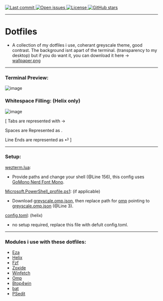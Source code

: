 <p>
  <a href="https://github.com/nodev7/nodevs-dotfiles/commits/main">
    <img src="https://img.shields.io/github/last-commit/nodev7/nodevs-dotfiles" alt="Last commit" />
  </a>
  <a href="https://github.com/nodev7/nodevs-dotfiles/issues">
    <img src="https://img.shields.io/github/issues/nodev7/nodevs-dotfiles" alt="Open issues" />
  </a>
  <a href="https://github.com/nodev7/nodevs-dotfiles/blob/main/LICENSE">
    <img src="https://img.shields.io/github/license/nodev7/nodevs-dotfiles" alt="License" />
  </a>
  <a href="https://github.com/nodev7/nodevs-dotfiles/stargazers">
    <img src="https://img.shields.io/github/stars/nodev7/nodevs-dotfiles?style=social" alt="GitHub stars" />
  </a>
</p>

---

# Dotfiles
- A collection of my dotfiles i use, coherant greyscale theme, good contrast.
  The background isnt apart of the terminal. (transparency to my desktop) but if you do want it, you can download it here → [wallpaper.png](./Screenshots/SMwallpaper.png)

---

### Terminal Preview:

![image](https://github.com/user-attachments/assets/8b647658-b3df-4519-b50f-b4af340e54d8)

### Whitespace Filling: (Helix only)

![image](https://github.com/user-attachments/assets/29e469c5-6318-4949-9d79-7f1fb36ac7fc)

[ Tabs are represented with →

Spaces are Represented as .

Line Ends are represented as ⏎ ]

---

### Setup:
[wezterm.lua](./wezterm.lua):
- Provide paths and change your shell (@Line 156), this config uses [GoMono Nerd Font Mono](https://www.nerdfonts.com/font-downloads).

[Microsoft.PowerShell_profile.ps1](./Microsoft.PowerShell_profile.ps1): (if applicable)
- Download [greyscale.omp.json](./greyscale.omp.json), then replace path for [omp](https://ohmyposh.dev) pointing to [greyscale.omp.json](./greyscale.omp.json) (@Line 3). 

[config.toml](./config.toml): (helix)
- no setup required, replace this file with defult config.toml.

---

### Modules i use with these dotfiles:

- [Eza](github.com/search?q=eza&type=repositories)
- [Helix](https://docs.helix-editor.com/install.html)
- [Fzf](https://github.com/junegunn/fzf)
- [Zoxide](https://github.com/ajeetdsouza/zoxide)
- [Winfetch](https://github.com/lptstr/winfetch)
- [Omp](https://ohmyposh.dev)
- [Btop4win](https://github.com/aristocratos/btop4win)
- [bat](https://github.com/sharkdp/bat)
- [PSedit](https://github.com/ironmansoftware/psedit)










